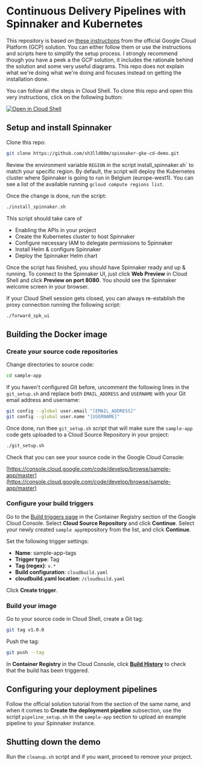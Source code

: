 # Continuous Delivery Pipelines with Spinnaker and Kubernetes

This repository is based on [these instructions](https://cloud.google.com/solutions/continuous-delivery-spinnaker-kubernetes-engine) from the official Google Cloud Platform (GCP) solution.
You can either follow them or use the instructions and scripts here to simplify the setup process.
I strongly recommend though you have a peek a the GCP solution, it includes the rationale behind the solution and some very useful diagrams. This repo does not explain what we're doing what we're doing and focuses instead on getting the installation done. 

You can follow all the steps in Cloud Shell. To clone this repo and open this very instructions, click on the following button:

[![Open in Cloud Shell](http://gstatic.com/cloudssh/images/open-btn.svg)](https://console.cloud.google.com/cloudshell/open?git_repo=https%3A%2F%2Fgithub.com%2Fsh3lld00m%2Fspinnaker-gke-cd-demo.git&page=shell&tutorial=Readme.md)

## Setup and install Spinnaker
Clone this repo:

```bash
git clone https://github.com/sh3lld00m/spinnaker-gke-cd-demo.git
```

Review the environment variable ```REGION``` in the script ìnstall_spinnaker.sh` to match your specific region. By default, the script will deploy the Kubernetes cluster where Spinnaker is going to run in Belgium (europe-west1). You can see a list of the available
running ```gcloud compute regions list```.

Once the change is done, run the script:

```bash
./install_spinnaker.sh
```

This script should take care of

- Enabling the APIs in your project	
- Create the Kubernetes cluster to host Spinnaker
- Configure necessary IAM to delegate permissions to Spinnaker
- Install Helm & configure Spinnaker
- Deploy the Spinnaker Helm chart

Once the script has finished, you should have Spinnaker ready and up & running. To connect to the Spinnaker UI,
just click **Web Preview** in Cloud Shell and click **Preview on port 8080**. You should see the Spinnaker welcome screen
in your browser.

If your Cloud Shell session gets closed, you can always re-establish the proxy connection running the following script:

```bash
./forward_spk_ui
```

## Building the Docker image

### Create your source code repositories

Change directories to source code:

```bash
cd sample-app
```

If you haven't configured Git before, uncomment the following lines in the ```git_setup.sh``` and replace both `EMAIL_ADDRESS` and ```USERNAME``` with your Git email address and username:

```bash
git config --global user.email "[EMAIL_ADDRESS]"
git config --global user.name "[USERNAME]"
```

Once done, run thee `git_setup.sh` script that will make sure the `sample-app` code gets uploaded to a Cloud Source Repository in your project:

```bash
./git_setup.sh
```

Check that you can see your source code in the Google Cloud Console:

[https://console.cloud.google.com/code/develop/browse/sample-app/master](https://console.cloud.google.com/code/develop/browse/sample-app/master)

### Configure your build triggers

Go to the [Build triggers page](https://console.cloud.google.com/gcr/triggers/add?_ga=2.21153467.-1043472229.1512401199) in the Container Registry
section of the Google Cloud Console. Select **Cloud Source Repository** and click **Continue**. Select your newly created `sample app`repository from the list, and click **Continue**.

Set the following trigger settings:

- **Name**: sample-app-tags
- **Trigger type**: Tag
- **Tag (regex)**: ```v.*```
- **Build configuration**: ```cloudbuild.yaml```
- **cloudbuild.yaml location**: ```/cloudbuild.yaml```

Click **Create trigger**. 

### Build your image

Go to your source code in Cloud Shell, create a Git tag:

```bash
git tag v1.0.0
```

Push the tag:

```bash
git push --tag
```

In **Container Registry** in the Cloud Console, click [**Build History**](https://console.cloud.google.com/gcr/builds?_ga=2.124750090.-1043472229.1512401199) to check that the build has been triggered.

## Configuring your deployment pipelines

Follow the official solution tutorial from the section of the same name, and when it comes to **Create the deployment pipeline** subsection, use the script ```pipeline_setup.sh``` in the ```sample-app``` section to upload an example pipeline to your Spinnaker instance.

## Shutting down the demo
Run the ```cleanup.sh``` script and if you want, proceed to remove your project.

